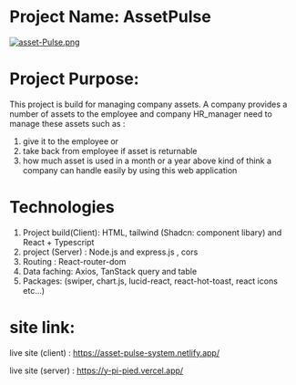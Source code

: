 # Project Name:  AssetPulse
[![asset-Pulse.png](https://i.postimg.cc/kXV5z3xd/asset-Pulse.png)](https://postimg.cc/D8TF4NjC)
# Project Purpose: 
This project is build for managing company assets.
A company provides a number of assets to the employee and company HR_manager need to manage these assets such as :
1.  give it to the employee or
2. take back from employee if asset is returnable
3. how much asset is used in a month or a year
above kind of think a company can handle easily by using this web application

# Technologies 
1. Project build(Client):  HTML, tailwind (Shadcn: component libary) and React + Typescript 
2. project (Server) : Node.js and express.js , cors 
3. Routing : React-router-dom
4. Data faching: Axios, TanStack query and table
5. Packages:
    (swiper, chart.js, lucid-react, react-hot-toast, react icons etc...)

# site link:
live site (client) : https://asset-pulse-system.netlify.app/

live site (server) : https://y-pi-pied.vercel.app/
